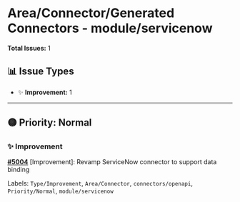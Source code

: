 # Area/Connector/Generated Connectors - module/servicenow

**Total Issues:** 1

## 📊 Issue Types

- ✨ **Improvement:** 1

---

## 🟡 Priority: Normal

### ✨ Improvement

**[#5004](https://github.com/ballerina-platform/ballerina-library/issues/5004)** [Improvement]: Revamp ServiceNow connector to support data binding

Labels: `Type/Improvement`, `Area/Connector`, `connectors/openapi`, `Priority/Normal`, `module/servicenow`


